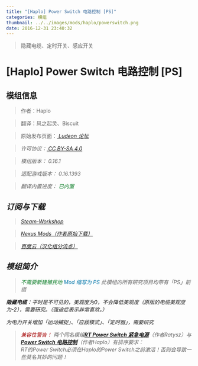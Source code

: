 ```yaml
---
title: "[Haplo] Power Switch 电路控制 [PS]"
categories: 模组
thumbnail: ../../images/mods/haplo/powerswitch.png
date: 2016-12-31 23:40:32
---
```


> 隐藏电缆、定时开关、感应开关

<!--more-->

# [Haplo] Power Switch 电路控制 [PS]

## 模组信息

> 作者：Haplo

> 翻译：风之起灵、Biscuit

> 原始发布页面：<a href="https://ludeon.com/forums/index.php?topic=2890.0"><i class="fa fa-link" aria-hidden="true" /> Ludeon 论坛</a>

> 许可协议：<a href="https://creativecommons.org/licenses/by-sa/4.0/" ><i class="fa fa-balance-scale" aria-hidden="true" /> CC BY-SA 4.0</a>

> 模组版本：<i class="fa fa-puzzle-piece" aria-hidden="true"> 0.16.1</i>

> 适配游戏版本：<i class="fa fa-tag" aria-hidden="true"> 0.16.1393</i>

> 翻译内置进度：<i class="fa fa-check-circle" aria-hidden="true" title="翻译已内置于原作者的模组，可直接从Steam创意工坊订阅" style="color:#097c25"> 已内置</i>

## 订阅与下载

> <a href="http://steamcommunity.com/sharedfiles/filedetails/?id=717632155"><i class="fa fa-steam-square" aria-hidden="true" /> Steam-Workshop</a>

> <a href="http://www.nexusmods.com/rimworld/mods/21/?"><i class="fa fa-cloud-download" aria-hidden="true" /> Nexus Mods（作者原始下载）</a>

> <a href="http://pan.baidu.com/s/1i4LE6gt"><i class="fa fa-paw" aria-hidden="true" /> 百度云（汉化组分流点）</a>

## 模组简介

> <i class="fa fa-check-circle" aria-hidden="true" style="color:#097c25"> 不需要新建殖民地</i>
> <i class="fa fa-pencil" aria-hidden="true" style="color:#0075a9"> Mod 缩写为 PS</i>
此模组的所有研究项目均带有「PS」前缀

**隐藏电缆**：平时是不可见的，美观度为0，不会降低美观度（原版的电缆美观度为-2），需要研究。（强迫症表示非常喜欢。）

为电力开关增加「运动捕捉」、「应敌模式」、「定时器」，需要研究

> <i class="fa fa-exclamation-triangle" aria-hidden="true" style="color:#a40000"> 兼容性警告！</i>
两个同名模组[**RT Power Switch 紧急电源**](../ratysz-rt-mods/)（作者Ratysz）与[**Power Switch 电路控制**](../haplo-power-switch/)（作者Haplo）有排序要求：  
RT的Power Switch必须在Haplo的Power Switch之前激活！否则会导致一些莫名其妙的问题！